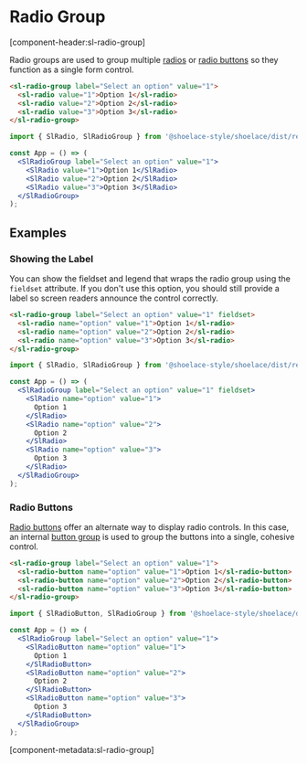 # Radio Group

[component-header:sl-radio-group]

Radio groups are used to group multiple [radios](/components/radio) or [radio buttons](/components/radio-button) so they function as a single form control.

```html preview
<sl-radio-group label="Select an option" value="1">
  <sl-radio value="1">Option 1</sl-radio>
  <sl-radio value="2">Option 2</sl-radio>
  <sl-radio value="3">Option 3</sl-radio>
</sl-radio-group>
```

```jsx react
import { SlRadio, SlRadioGroup } from '@shoelace-style/shoelace/dist/react';

const App = () => (
  <SlRadioGroup label="Select an option" value="1">
    <SlRadio value="1">Option 1</SlRadio>
    <SlRadio value="2">Option 2</SlRadio>
    <SlRadio value="3">Option 3</SlRadio>
  </SlRadioGroup>
);
```

## Examples

### Showing the Label

You can show the fieldset and legend that wraps the radio group using the `fieldset` attribute. If you don't use this option, you should still provide a label so screen readers announce the control correctly.

```html preview
<sl-radio-group label="Select an option" value="1" fieldset>
  <sl-radio name="option" value="1">Option 1</sl-radio>
  <sl-radio name="option" value="2">Option 2</sl-radio>
  <sl-radio name="option" value="3">Option 3</sl-radio>
</sl-radio-group>
```

```jsx react
import { SlRadio, SlRadioGroup } from '@shoelace-style/shoelace/dist/react';

const App = () => (
  <SlRadioGroup label="Select an option" value="1" fieldset>
    <SlRadio name="option" value="1">
      Option 1
    </SlRadio>
    <SlRadio name="option" value="2">
      Option 2
    </SlRadio>
    <SlRadio name="option" value="3">
      Option 3
    </SlRadio>
  </SlRadioGroup>
);
```

### Radio Buttons

[Radio buttons](/components/radio-button) offer an alternate way to display radio controls. In this case, an internal [button group](/components/button-group) is used to group the buttons into a single, cohesive control.

```html preview
<sl-radio-group label="Select an option" value="1">
  <sl-radio-button name="option" value="1">Option 1</sl-radio-button>
  <sl-radio-button name="option" value="2">Option 2</sl-radio-button>
  <sl-radio-button name="option" value="3">Option 3</sl-radio-button>
</sl-radio-group>
```

```jsx react
import { SlRadioButton, SlRadioGroup } from '@shoelace-style/shoelace/dist/react';

const App = () => (
  <SlRadioGroup label="Select an option" value="1">
    <SlRadioButton name="option" value="1">
      Option 1
    </SlRadioButton>
    <SlRadioButton name="option" value="2">
      Option 2
    </SlRadioButton>
    <SlRadioButton name="option" value="3">
      Option 3
    </SlRadioButton>
  </SlRadioGroup>
);
```

[component-metadata:sl-radio-group]
